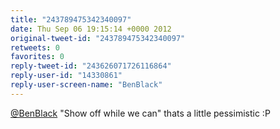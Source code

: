 ```yaml
---
title: "243789475342340097"
date: Thu Sep 06 19:15:14 +0000 2012
original-tweet-id: "243789475342340097"
retweets: 0
favorites: 0
reply-tweet-id: "243626071726116864"
reply-user-id: "14330861"
reply-user-screen-name: "BenBlack"
---
```

<a href="https://twitter.com/BenBlack">@BenBlack</a> "Show off while we can" thats a little pessimistic :P
